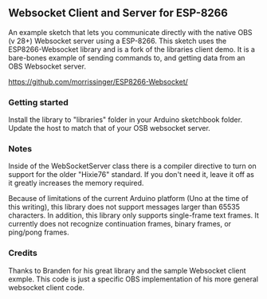 ## Websocket Client and Server for ESP-8266

An example sketch that lets you communicate directly with the native OBS (v 28+) Websocket server using a ESP-8266. This sketch uses the ESP8266-Websocket library and is a fork of the libraries client demo. It is a bare-bones example of sending commands to, and getting data from an OBS Websocket server.

https://github.com/morrissinger/ESP8266-Websocket/

### Getting started

Install the library to "libraries" folder in your Arduino sketchbook folder. Update the host to match that of your OSB websocket server.

### Notes
Inside of the WebSocketServer class there is a compiler directive to turn on support for the older "Hixie76" standard. If you don't need it, leave it off as it greatly increases the memory required.

Because of limitations of the current Arduino platform (Uno at the time of this writing), this library does not support messages larger than 65535 characters. In addition, this library only supports single-frame text frames. It currently does not recognize continuation frames, binary frames, or ping/pong frames.

### Credits
Thanks to Branden for his great library and the sample Websocket client exmple. This code is just a specific OBS implementation of his more general websocket client code.
